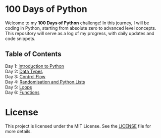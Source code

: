 # 100 Days of Python

Welcome to my **100 Days of Python** challenge! In this journey, I will be coding in Python, starting from absolute zero to advanced level concepts. This repository will serve as a log of my progress, with daily updates and code snippets.

## Table of Contents
Day 1: [Introduction to Python](./Day%201) <br>
Day 2: [Data Types](./Day%202) <br>
Day 3: [Control Flow](./Day%203) <br>
Day 4: [Randomisation and Python Lists](./Day%204) <br>
Day 5: [Loops](./Day%205) <br>
Day 6: [Functions](./Day%206) <br>


# License

This project is licensed under the MIT License. See the [LICENSE](LICENSE) file for more details.
